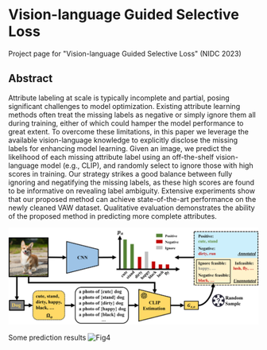 # Vision-language Guided Selective Loss
Project page for "Vision-language Guided Selective Loss" (NIDC 2023)


## Abstract 

Attribute labeling at scale is typically incomplete and partial, posing significant challenges to model optimization. Existing attribute learning methods often treat the missing labels as negative or simply ignore them all during training, either of which could hamper the model performance to great extent. To overcome these limitations, in this paper we leverage the available vision-language knowledge to explicitly disclose the missing labels for enhancing model learning. Given an image, we predict the likelihood of each missing attribute label using an off-the-shelf vision-language model (e.g., CLIP), and randomly select to ignore those with high scores in training. Our strategy strikes a good balance between fully ignoring and negatifying the missing labels, as these high scores are found to be informative on revealing label ambiguity. Extensive experiments show that our proposed method can achieve state-of-the-art performance on the newly cleaned VAW dataset. 
Qualitative evaluation demonstrates the ability of the proposed method in predicting more complete attributes.

![Fig2](gsl_fig2.png)

Some prediction results
![Fig4](gsl_fig4.png)
